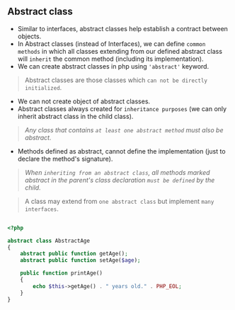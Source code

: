 ## Abstract class

* Similar to interfaces, abstract classes help establish a contract between objects.
* In Abstract classes (instead of Interfaces), we can define `common methods` in which all classes extending from our defined abstract class will `inherit` the common method (including its implementation).
* We can create abstract classes in php using `'abstract'` keyword.

> Abstract classes are those classes which `can not be directly initialized`.

* We can not create object of abstract classes.
* Abstract classes always created for `inheritance purposes` (we can only inherit abstract class in the child class).

> _Any class that contains `at least one abstract method` must also be abstract._

* Methods defined as abstract, cannot define the implementation (just to declare the method's signature).

> _When `inheriting from an abstract class`, all methods marked abstract in the parent's class declaration `must be defined` by the child._

> A class may extend from `one abstract class` but implement `many interfaces`.


```php

<?php

abstract class AbstractAge
{
    abstract public function getAge();
    abstract public function setAge($age);

    public function printAge()
    {
        echo $this->getAge() . " years old." . PHP_EOL;
    }
}
````